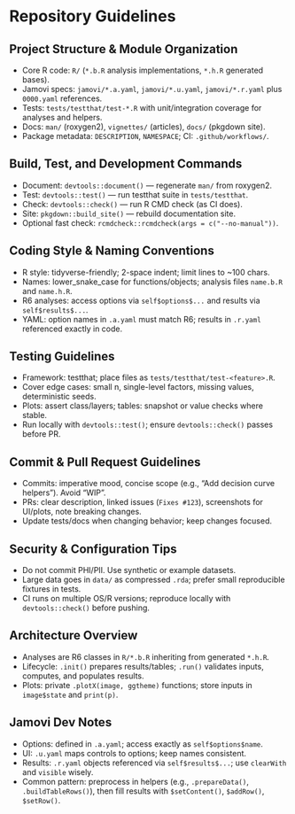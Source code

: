 # Repository Guidelines

## Project Structure & Module Organization
- Core R code: `R/` (`*.b.R` analysis implementations, `*.h.R` generated bases).
- Jamovi specs: `jamovi/*.a.yaml`, `jamovi/*.u.yaml`, `jamovi/*.r.yaml` plus `0000.yaml` references.
- Tests: `tests/testthat/test-*.R` with unit/integration coverage for analyses and helpers.
- Docs: `man/` (roxygen2), `vignettes/` (articles), `docs/` (pkgdown site).
- Package metadata: `DESCRIPTION`, `NAMESPACE`; CI: `.github/workflows/`.

## Build, Test, and Development Commands
- Document: `devtools::document()` — regenerate `man/` from roxygen2.
- Test: `devtools::test()` — run testthat suite in `tests/testthat`.
- Check: `devtools::check()` — run R CMD check (as CI does).
- Site: `pkgdown::build_site()` — rebuild documentation site.
- Optional fast check: `rcmdcheck::rcmdcheck(args = c("--no-manual"))`.

## Coding Style & Naming Conventions
- R style: tidyverse-friendly; 2-space indent; limit lines to ~100 chars.
- Names: lower_snake_case for functions/objects; analysis files `name.b.R` and `name.h.R`.
- R6 analyses: access options via `self$options$...` and results via `self$results$...`.
- YAML: option names in `.a.yaml` must match R6; results in `.r.yaml` referenced exactly in code.

## Testing Guidelines
- Framework: testthat; place files as `tests/testthat/test-<feature>.R`.
- Cover edge cases: small n, single-level factors, missing values, deterministic seeds.
- Plots: assert class/layers; tables: snapshot or value checks where stable.
- Run locally with `devtools::test()`; ensure `devtools::check()` passes before PR.

## Commit & Pull Request Guidelines
- Commits: imperative mood, concise scope (e.g., “Add decision curve helpers”). Avoid “WIP”.
- PRs: clear description, linked issues (`Fixes #123`), screenshots for UI/plots, note breaking changes.
- Update tests/docs when changing behavior; keep changes focused.

## Security & Configuration Tips
- Do not commit PHI/PII. Use synthetic or example datasets.
- Large data goes in `data/` as compressed `.rda`; prefer small reproducible fixtures in tests.
- CI runs on multiple OS/R versions; reproduce locally with `devtools::check()` before pushing.

## Architecture Overview
- Analyses are R6 classes in `R/*.b.R` inheriting from generated `*.h.R`.
- Lifecycle: `.init()` prepares results/tables; `.run()` validates inputs, computes, and populates results.
- Plots: private `.plotX(image, ggtheme)` functions; store inputs in `image$state` and `print(p)`.

## Jamovi Dev Notes
- Options: defined in `.a.yaml`; access exactly as `self$options$name`.
- UI: `.u.yaml` maps controls to options; keep names consistent.
- Results: `.r.yaml` objects referenced via `self$results$...`; use `clearWith` and `visible` wisely.
- Common pattern: preprocess in helpers (e.g., `.prepareData()`, `.buildTableRows()`), then fill results with `$setContent()`, `$addRow()`, `$setRow()`.
